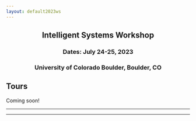 ```yaml
---
layout: default2023ws
---
```


<h2 align="center">Intelligent Systems Workshop</h2>
<h3 align="center">Dates: July 24-25, 2023</h3>
<h3 align="center">University of Colorado Boulder, Boulder, CO</h3>

## Tours
Coming soon!
<!--
As part of the workshop program there will be several tours of both ?? and ?? including various research labs, and the ??.

Details are available in the workshop program (available <a href="">here</a>).
-->

* * *
* * *

<!-- --end-of-page-- -->
